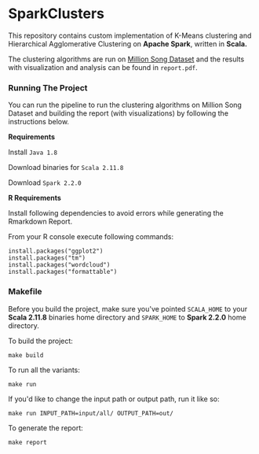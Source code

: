 # SparkClusters

This repository contains custom implementation of K-Means clustering and Hierarchical Agglomerative Clustering on **Apache Spark**, written in **Scala.**

The clustering algorithms are run on [Million Song Dataset](https://labrosa.ee.columbia.edu/millionsong/) and the results with visualization and analysis can be found in `report.pdf`.

### Running The Project

You can run the pipeline to run the clustering algorithms on Million Song Dataset and building the report (with visualizations) by following the instructions below.

**Requirements**

Install `Java 1.8`

Download binaries for `Scala 2.11.8`

Download `Spark 2.2.0`

**R Requirements**

Install following dependencies to avoid errors while generating the Rmarkdown Report.

From your R console execute following commands:

```
install.packages("ggplot2")
install.packages("tm")
install.packages("wordcloud")
install.packages("formattable")
```

### Makefile

Before you build the project, make sure you've pointed `SCALA_HOME` to your **Scala 2.11.8** binaries home directory and `SPARK_HOME` to **Spark 2.2.0** home directory.

To build the project:  

    make build

To run all the variants:  

    make run

If you'd like to change the input path or output path, run it like so:

    make run INPUT_PATH=input/all/ OUTPUT_PATH=out/

To generate the report:

    make report

